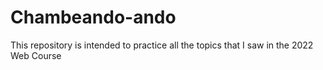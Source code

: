 # Chambeando-ando
This repository is intended to practice all the topics that I saw in the 2022 Web Course
